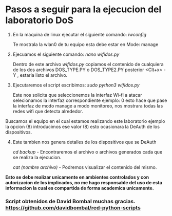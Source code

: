 # Pasos a seguir para la ejecucion del laboratorio DoS
1. En la maquina de linux ejecutar el siguiente comando:  *iwconfig*
   
    Te mostrala la wlan0 de tu equipo esta debe estar en Mode: manage
   
2.  Ejecuamos el siguiente comando: *nano wifidos.py*

   
       Dentro de este archivo *wifidos.py* copiamos el contenido de cualquiera de los dos archivos DOS_TYPE.PY o DOS_TYPE2.PY posterior <Clt+x> - Y , estaria listo el archivo.

3. Ejecutaremos el script escribimos: *sudo python3 wifidos.py*


     Este nos solicita que seleccionemos la interfaz Wi-fi a atacar selecionamos la interfaz correspondiente ejemplo: 0
esto hace que pase la interfaz de modo manage a modo monitoreo, nos mostrara todas las redes wifi que detecta alrededor.

Buscamos  el equipo en el cual estamos realizando este laboratorio ejemplo la opcion (8) introducimos ese valor (8) esto ocasionara la DeAuth de los dispositivos.

4. Este tambien nos genera detalles de los dispositivos que se DeAuth


     *cd backup* - Encontraremos el archivo o archivos generados cada que se realiza la ejecucion.


    *cat (nombre archivo)* - Podremos visualizar el contenido del mismo.
   
**Esto se debe realizar unicamente en ambientes controlados y con autorizacion de los implicados, no me hago responsable del uso de esta informacion la cual es compartida de forma academica unicamente.**


### Script obtenidos de David Bombal muchas gracias. https://github.com/davidbombal/red-python-scripts





    
